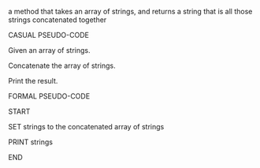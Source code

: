 a method that takes an array of strings, and returns a string that is all those strings concatenated together


CASUAL PSEUDO-CODE

Given an array of strings.

Concatenate the array of strings.

Print the result.


FORMAL PSEUDO-CODE

START

SET strings to the concatenated array of strings

PRINT strings 

END